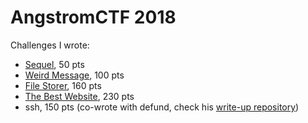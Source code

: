# AngstromCTF 2018
Challenges I wrote:
- [Sequel](sequel.md), 50 pts
- [Weird Message](weirdmessage.md), 100 pts
- [File Storer](filestorer.md), 160 pts
- [The Best Website](thebestwebsite.md), 230 pts
- ssh, 150 pts (co-wrote with defund, check his [write-up repository](https://github.com/defund/ctf))
